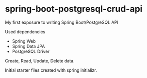 # spring-boot-postgresql-crud-api
My first exposure to writing Spring Boot/PostgreSQL API

Used dependencies
- Spring Web 
- Spring Data JPA
- PostgreSQL Driver

Create, Read, Update, Delete data.

Initial starter files created with spring initializr.
